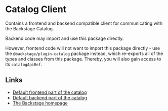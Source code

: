 # Catalog Client

Contains a frontend and backend compatible client for communicating with the
Backstage Catalog.

Backend code may import and use this package directly.

However, frontend code will not want to import this package directly - use the
`@backstage/plugin-catalog` package instead, which re-exports all of the types
and classes from this package. Thereby, you will also gain access to its
`catalogApiRef`.

## Links

- [Default frontend part of the catalog](https://github.com/spotify/backstage/tree/master/plugins/catalog)
- [Default backend part of the catalog](https://github.com/spotify/backstage/tree/master/plugins/catalog-backend)
- [The Backstage homepage](https://backstage.io)
